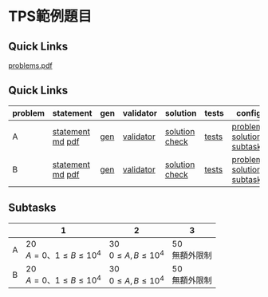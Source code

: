 # TPS範例題目

## Quick Links
[problems.pdf](pA/attachments/problems.pdf)

## Quick Links

| problem | statement | gen | validator | solution | tests | config |
| --- | --- | --- | --- | --- | --- | --- |
| A | [statement](pA/statement) [md](pA/statement/index.md) [pdf](pA/statement/index.pdf) | [gen](pA/gen) | [validator](pA/validator) | [solution](pA/solution) [check](pA/solutions-check.txt) | [tests](pA/tests) | [problem](pA/problem.json) [solutions](pA/solutions.json) [subtasks](pA/subtasks.json) |
| B | [statement](pB/statement) [md](pB/statement/index.md) [pdf](pB/statement/index.pdf) | [gen](pB/gen) | [validator](pB/validator) | [solution](pB/solution) [check](pB/solutions-check.txt) | [tests](pB/tests) | [problem](pB/problem.json) [solutions](pB/solutions.json) [subtasks](pB/subtasks.json) |
<!-- new problem -->

## Subtasks
<!-- subtasks start -->
| | 1 | 2 | 3 |
| --- | --- | --- | --- |
| A | 20<br>$A = 0$、$1 \leq B \leq 10^{4}$ | 30<br>$0 \leq A, B \leq 10^{4}$ | 50<br>無額外限制 |
| B | 20<br>$A = 0$、$1 \leq B \leq 10^{4}$ | 30<br>$0 \leq A, B \leq 10^{4}$ | 50<br>無額外限制 |
<!-- subtasks end -->
